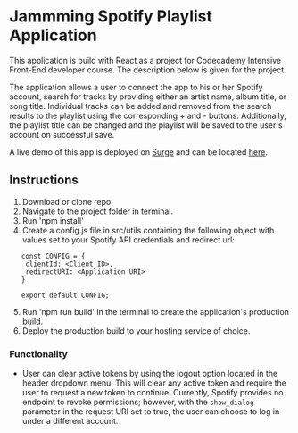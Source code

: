 # Jammming Spotify Playlist Application
This application is build with React as a project for Codecademy Intensive Front-End developer course. The description below is given for the project.

The application allows a user to connect the app to his or her Spotify account, search for tracks by providing either
an artist name, album title, or song title. Individual tracks can be added and removed from the search results to the playlist using the corresponding + and - buttons. Additionally, the playlist title can be changed and the playlist will be saved to the user's account on successful save.

A live demo of this app is deployed on [Surge](https://surge.sh/) and can be located [here](http://jammming-ca.surge.sh).

## Instructions
1. Download or clone repo.
2. Navigate to the project folder in terminal.
3. Run 'npm install'
4. Create a config.js file in src/utils containing the following object with values set to your Spotify API credentials and redirect url:

```
   const CONFIG = {
    clientId: <Client ID>,
    redirectURI: <Application URI>
   }

   export default CONFIG;
```
5. Run 'npm run build' in the terminal to create the application's production build.
6. Deploy the production build to your hosting service of choice.

### Functionality

* User can clear active tokens by using the logout option located in the header dropdown menu. This will clear any active token and require the user to request a new token to continue. Currently, Spotify provides no endpoint to
revoke permissions; however, with the `show_dialog` parameter in the request URI set to true, the user can choose to log in under a different account.
